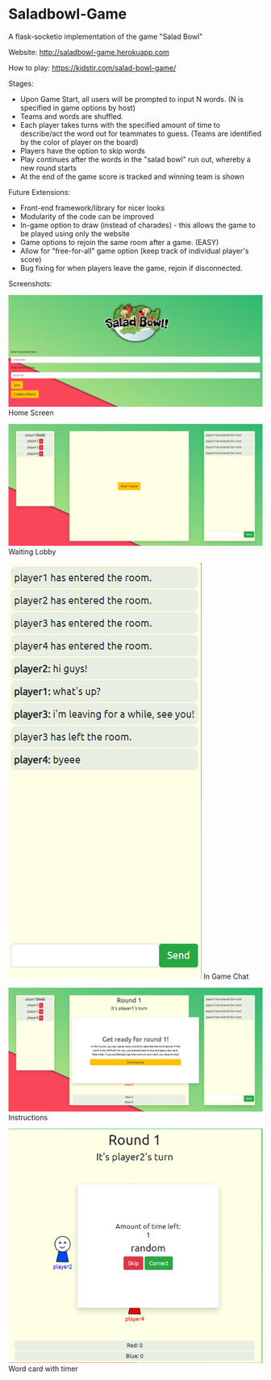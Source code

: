 # Saladbowl-Game
A flask-socketio implementation of the game "Salad Bowl"

Website: http://saladbowl-game.herokuapp.com

How to play: https://kidstir.com/salad-bowl-game/

Stages:
  - Upon Game Start, all users will be prompted to input N words. (N is specified in game options by host)
  - Teams and words are shuffled.
  - Each player takes turns with the specified amount of time to describe/act the word out for teammates to guess. (Teams are identified by the color of player on the board)
  - Players have the option to skip words
  - Play continues after the words in the "salad bowl" run out, whereby a new round starts
  - At the end of the game score is tracked and winning team is shown
  
 Future Extensions:
  - Front-end framework/library for nicer looks
  - Modularity of the code can be improved
  - In-game option to draw (instead of charades) - this allows the game to be played using only the website
  - Game options to rejoin the same room after a game. (EASY)
  - Allow for "free-for-all" game option (keep track of individual player's score)
  - Bug fixing for when players leave the game, rejoin if disconnected.
  
  
 Screenshots:
 
  ![Home Screen](https://raw.githubusercontent.com/misterpuffin/Saladbowl-Game/master/Salad%20Bowl%20Screenshots/home%20screen.png)
  Home Screen
 
  ![Waiting Lobby](https://raw.githubusercontent.com/misterpuffin/Saladbowl-Game/master/Salad%20Bowl%20Screenshots/waiting%20lobby.png)
  Waiting Lobby
  
  ![In Game Chat](https://raw.githubusercontent.com/misterpuffin/Saladbowl-Game/master/Salad%20Bowl%20Screenshots/in-game%20chat.png)
  In Game Chat
  
  ![Instructions](https://raw.githubusercontent.com/misterpuffin/Saladbowl-Game/master/Salad%20Bowl%20Screenshots/instructions.png)
  Instructions
  
  ![Word Card](https://raw.githubusercontent.com/misterpuffin/Saladbowl-Game/master/Salad%20Bowl%20Screenshots/word%20with%20timer.png)
  Word card with timer 
 
